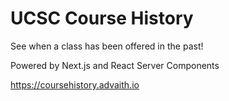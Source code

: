 # UCSC Course History

See when a class has been offered in the past!

Powered by Next.js and React Server Components

https://coursehistory.advaith.io
